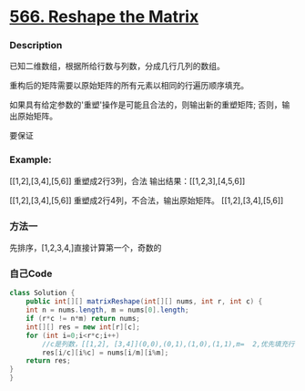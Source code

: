 # [566. Reshape the Matrix](https://leetcode.com/problems/reshape-the-matrix/description/)


### Description

已知二维数组，根据所给行数与列数，分成几行几列的数组。



重构后的矩阵需要以原始矩阵的所有元素以相同的行遍历顺序填充。

如果具有给定参数的'重塑'操作是可能且合法的，则输出新的重塑矩阵; 否则，输出原始矩阵。

要保证
### Example:
 
[[1,2],[3,4],[5,6]] 重塑成2行3列，合法
输出结果：[[1,2,3],[4,5,6]]


[[1,2],[3,4],[5,6]] 重塑成2行4列，不合法，输出原始矩阵。
[[1,2],[3,4],[5,6]]

### 方法一

先排序，[1,2,3,4,]直接计算第一个，奇数的


### 自己Code

```java
class Solution {
    public int[][] matrixReshape(int[][] nums, int r, int c) {
    int n = nums.length, m = nums[0].length;
    if (r*c != n*m) return nums;
    int[][] res = new int[r][c];
    for (int i=0;i<r*c;i++) 
        //c是列数，[[1,2], [3,4]](0,0),(0,1),(1,0),(1,1),m=  2,优先填充行
        res[i/c][i%c] = nums[i/m][i%m];
    return res;
}
}

```


